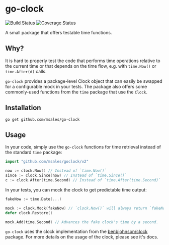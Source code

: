 # go-clock
[![Build Status](https://travis-ci.com/msales/go-clock.svg?token=jnuRixQ5JT2Tqqcethpp&branch=master)](https://travis-ci.com/msales/go-clock)
[![Coverage Status](https://coveralls.io/repos/github/msales/go-clock/badge.svg?branch=master&t=x6DuOO)](https://coveralls.io/github/msales/go-clock?branch=master)

A small package that offers testable time functions.

## Why?
It is hard to properly test the code that performs time operations relative to the current time
or that depends on the time flow, e.g. with `time.Now()` or `time.After(d)` calls.

`go-clock` provides a package-level Clock object that can easily be swapped for a configurable mock in your tests.
The package also offers some commonly-used functions from the `time` package that use the `Clock`.

## Installation
```shell script
go get github.com/msales/go-clock
```

## Usage
In your code, simply use the `go-clock` functions for time retrieval instead of the standard `time` package:

```go
import "github.com/msales/goclock/v2"

now := clock.Now() // Instead of `time.Now()`
since := clock.Since(now) // Instead of `time.Since()`
c := clock.After(time.Second) // Instead of `time.After(time.Second)`
```

In your tests, you can mock the clock to get predictable time output:

```go
fakeNow := time.Date(...)

mock := clock.Mock(fakeNow) // `clock.Now()` will always return `fakeNow` time.
defer clock.Restore()

mock.Add(time.Second) // Advances the fake clock's time by a second.
```

`go-clock` uses the clock implementation from the [benbjohnson/clock](https://github.com/benbjohnson/clock) package.
For more details on the usage of the clock, please see it's docs.
